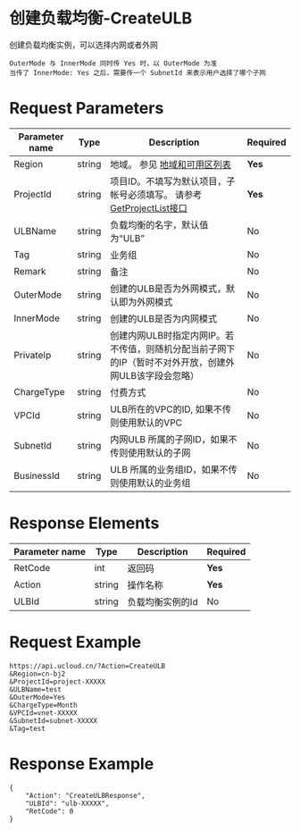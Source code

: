 # 创建负载均衡-CreateULB

创建负载均衡实例，可以选择内网或者外网

```
OuterMode 与 InnerMode 同时传 Yes 时，以 OuterMode 为准
当传了 InnerMode: Yes 之后，需要传一个 SubnetId 来表示用户选择了哪个子网
```

# Request Parameters
|Parameter name|Type|Description|Required|
|---|---|---|---|
|Region|string|地域。 参见 [地域和可用区列表](api/summary/regionlist)|**Yes**|
|ProjectId|string|项目ID。不填写为默认项目，子帐号必须填写。 请参考[GetProjectList接口](api/summary/get_project_list)|**Yes**|
|ULBName|string|负载均衡的名字，默认值为“ULB”|No|
|Tag|string|业务组|No|
|Remark|string|备注|No|
|OuterMode|string|创建的ULB是否为外网模式，默认即为外网模式|No|
|InnerMode|string|创建的ULB是否为内网模式|No|
|PrivateIp|string|创建内网ULB时指定内网IP。若不传值，则随机分配当前子网下的IP（暂时不对外开放，创建外网ULB该字段会忽略）|No|
|ChargeType|string|付费方式|No|
|VPCId|string|ULB所在的VPC的ID, 如果不传则使用默认的VPC|No|
|SubnetId|string|内网ULB 所属的子网ID，如果不传则使用默认的子网|No|
|BusinessId|string|ULB 所属的业务组ID，如果不传则使用默认的业务组|No|

# Response Elements
|Parameter name|Type|Description|Required|
|---|---|---|---|
|RetCode|int|返回码|**Yes**|
|Action|string|操作名称|**Yes**|
|ULBId|string|负载均衡实例的Id|No|

# Request Example
```
https://api.ucloud.cn/?Action=CreateULB
&Region=cn-bj2
&ProjectId=project-XXXXX
&ULBName=test
&OuterMode=Yes
&ChargeType=Month
&VPCId=vnet-XXXXX
&SubnetId=subnet-XXXXX
&Tag=test

```

# Response Example
```
{
    "Action": "CreateULBResponse", 
    "ULBId": "ulb-XXXXX", 
    "RetCode": 0
}
```

